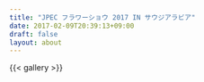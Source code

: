 ```yaml
---
title: "JPEC フラワーショウ 2017 IN サウジアラビア"
date: 2017-02-09T20:39:13+09:00
draft: false
layout: about
---
```

{{< gallery >}}
